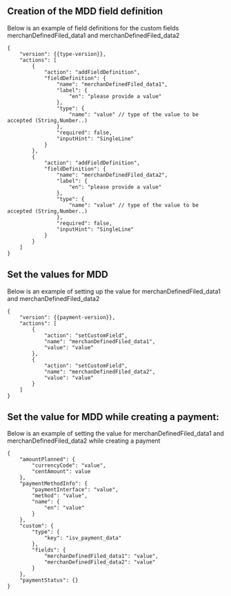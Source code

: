 ##	Creation of the MDD field definition

Below is an example of field definitions for the custom fields merchanDefinedFiled_data1 and merchanDefinedFiled_data2

    {
        "version": {{type-version}},
        "actions": [
            {
                "action": "addFieldDefinition",
                "fieldDefinition": {
                    "name": "merchanDefinedFiled_data1",
                    "label": {
                        "en": "please provide a value"
                    },
                    "type": {
                        "name": "value" // type of the value to be accepted (String,Number..)
                    },
                    "required": false,
                    "inputHint": "SingleLine"
                }
            },
            {
                "action": "addFieldDefinition",
                "fieldDefinition": {
                    "name": "merchanDefinedFiled_data2",
                    "label": {
                        "en": "please provide a value"
                    },
                    "type": {
                        "name": "value" // type of the value to be accepted (String,Number..)
                    },
                    "required": false,
                    "inputHint": "SingleLine"
                }
            }
        ]
    }

##	Set the values for MDD

Below is an example of setting up the value for merchanDefinedFiled_data1 and merchanDefinedFiled_data2

    {
        "version": {{payment-version}},
        "actions": [
            {
                "action": "setCustomField",
                "name": "merchanDefinedFiled_data1",
                "value": "value"
            },
            {
                "action": "setCustomField",
                "name": "merchanDefinedFiled_data2",
                "value": "value"
            }
        ]
    }

##	Set the value for MDD while creating a payment:

Below is an example of setting the value for merchanDefinedFiled_data1 and merchanDefinedFiled_data2 while creating a payment

    {
        "amountPlanned": {
            "currencyCode": "value",
            "centAmount": value
        },
        "paymentMethodInfo": {
            "paymentInterface": "value",
            "method": "value",
            "name": {
                "en": "value"
            }
        },
        "custom": {
            "type": {
                "key": "isv_payment_data"
            },
            "fields": {
                "merchanDefinedFiled_data1": "value",
                "merchanDefinedFiled_data2": "value"
            }
        },
        "paymentStatus": {}
    }

